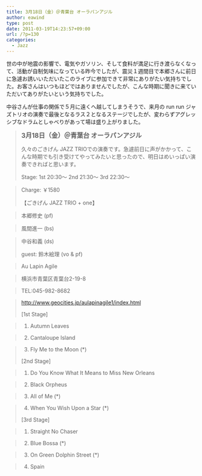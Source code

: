 ```yaml
---
title: 3月18日（金）＠青葉台 オーラパンアジル
author: eawind
type: post
date: 2011-03-19T14:23:57+09:00
url: /?p=130
categories:
  - Jazz
---
```

世の中が地震の影響で、電気やガソリン、そして食料が満足に行き渡らなくなって、活動が自制気味になっている昨今でしたが、震災１週間目で本郷さんに前日に急遽お誘いいただいたこのライブに参加できて非常にありがたい気持ちでした。お客さんはいつもほどではありませんでしたが、こんな時期に聞きに来ていただいてありがたいという気持ちでした。

中谷さんが仕事の関係で５月に遠くへ越してしまうそうで、来月の run run ジャズトリオの演奏で最後となるラス２となるステージでしたが、変わらずアグレッシブなドラムとしゃべりがあって場は盛り上がりました。

> **<big>3月18日（金）＠青葉台 オーラパンアジル</big>**
>
> 久々のごきげん JAZZ TRIOでの演奏です。急遽前日に声がかかって、こんな時期でも引き受けてやってみたいと思ったので、明日はめいっぱい演奏できればと思います。
>
> Stage: 1st 20:30〜 2nd 21:30〜 3rd 22:30〜

> Charge: ￥1580
>
> 【ごきげん JAZZ TRIO + one】

> 本郷修史 (pf)

> 風間進一 (bs)

> 中谷和義 (ds)
>
> guest: 鈴木絵理 (vo & pf)

>

> Au Lapin Agile

> 横浜市青葉区青葉台2-19-8

> TEL:045-982-8682

> http://www.geocities.jp/aulapinagile1/index.html
>
> [1st Stage]

> 1. Autumn Leaves

> 2. Cantaloupe Island

> 3. Fly Me to the Moon (*)
>
> [2nd Stage]

> 1. Do You Know What It Means to Miss New Orleans

> 2. Black Orpheus

> 3. All of Me (*)

> 4. When You Wish Upon a Star (*)
>
> [3rd Stage]

> 1. Straight No Chaser

> 2. Blue Bossa (*)

> 3. On Green Dolphin Street (*)

> 4. Spain
